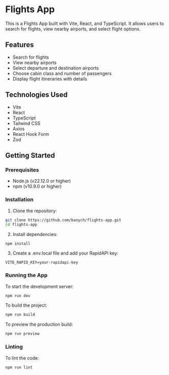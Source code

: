 # Flights App

This is a Flights App built with Vite, React, and TypeScript. It allows users to search for flights, view nearby airports, and select flight options.

## Features

- Search for flights
- View nearby airports
- Select departure and destination airports
- Choose cabin class and number of passengers
- Display flight itineraries with details

## Technologies Used

- Vite
- React
- TypeScript
- Tailwind CSS
- Axios
- React Hook Form
- Zod

## Getting Started

### Prerequisites

- Node.js (v22.12.0 or higher)
- npm (v10.9.0 or higher)

### Installation

1. Clone the repository:

```sh
git clone https://github.com/banych/flights-app.git
cd flights-app
```

2. Install dependencies:

```
npm install
```

3. Create a .env.local file and add your RapidAPI key:

`VITE_RAPID_KEY=your-rapidapi-key`

### Running the App

To start the development server:

```sh
npm run dev
```

To build the project:

```sh
npm run build
```

To preview the production build:

```sh
npm run preview
```

### Linting

To lint the code:

```sh
npm run lint
```
